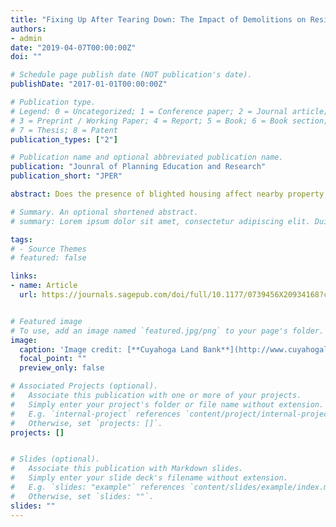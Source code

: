 ```yaml
---
title: "Fixing Up After Tearing Down: The Impact of Demolitions on Residential Investment"
authors:
- admin
date: "2019-04-07T00:00:00Z"
doi: ""

# Schedule page publish date (NOT publication's date).
publishDate: "2017-01-01T00:00:00Z"

# Publication type.
# Legend: 0 = Uncategorized; 1 = Conference paper; 2 = Journal article;
# 3 = Preprint / Working Paper; 4 = Report; 5 = Book; 6 = Book section;
# 7 = Thesis; 8 = Patent
publication_types: ["2"]

# Publication name and optional abbreviated publication name.
publication: "Jounral of Planning Education and Research"
publication_short: "JPER"

abstract: Does the presence of blighted housing affect nearby property owner’s decision to maintain their units? Does demolishing these distressed houses increase maintenance investment? In this paper, I examine these questions by testing whether exposure to targeted demolitions of abandoned and distressed housing affects changes in the external condition of nearby houses. Using data from two waves of a property survey in Cleveland, OH, my models suggest that, compared to a control group of houses exposed to vacant housing, proximity to demolitions decrease the likelihood that a property’s condition deteriorated between 2015 and 2018 and increase the likelihood that it improved.

# Summary. An optional shortened abstract.
# summary: Lorem ipsum dolor sit amet, consectetur adipiscing elit. Duis posuere tellus ac convallis placerat. Proin # tincidunt magna sed ex sollicitudin condimentum.

tags:
# - Source Themes
# featured: false

links:
- name: Article
  url: https://journals.sagepub.com/doi/full/10.1177/0739456X20934168?casa_token=kIDAlnSBAOcAAAAA%3AGZ7wRX6Y1Ab8gU-huocY3_Ec5XnNvh302lxbIYA0CR_SZm1BaQMeqbVNJIOw45I94g1bW-LDZK7w8g


# Featured image
# To use, add an image named `featured.jpg/png` to your page's folder. 
image:
  caption: 'Image credit: [**Cuyahoga Land Bank**](http://www.cuyahogalandbank.org/articles/20110919_east_cleveland_demos.php)'
  focal_point: ""
  preview_only: false

# Associated Projects (optional).
#   Associate this publication with one or more of your projects.
#   Simply enter your project's folder or file name without extension.
#   E.g. `internal-project` references `content/project/internal-project/index.md`.
#   Otherwise, set `projects: []`.
projects: []


# Slides (optional).
#   Associate this publication with Markdown slides.
#   Simply enter your slide deck's filename without extension.
#   E.g. `slides: "example"` references `content/slides/example/index.md`.
#   Otherwise, set `slides: ""`.
slides: ""
---
```


